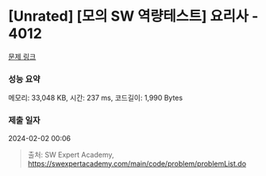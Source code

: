 # [Unrated] [모의 SW 역량테스트] 요리사 - 4012 

[문제 링크](https://swexpertacademy.com/main/code/problem/problemDetail.do?contestProbId=AWIeUtVakTMDFAVH) 

### 성능 요약

메모리: 33,048 KB, 시간: 237 ms, 코드길이: 1,990 Bytes

### 제출 일자

2024-02-02 00:06



> 출처: SW Expert Academy, https://swexpertacademy.com/main/code/problem/problemList.do